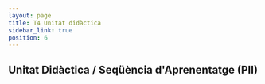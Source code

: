 ```yaml
---
layout: page
title: T4 Unitat didàctica
sidebar_link: true
position: 6
---
```


## Unitat Didàctica / Seqüència d'Aprenentatge (PII)
